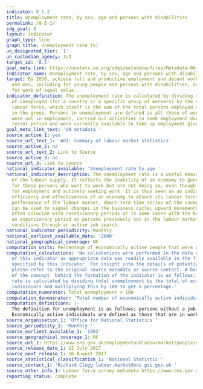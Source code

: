 ```yaml
---
indicator: 8.5.2
title: Unemployment rate, by sex, age and persons with disabilities
permalink: /8-5-2/
sdg_goal: 8
layout: indicator
graph_type: line
graph_title: Unemployment rate (%)
un_designated_tier: '1'
un_custodian_agency: ILO
target_id: '8.5'
goal_meta_link: https://unstats.un.org/sdgs/metadata/files/Metadata-08-05-02.pdf
indicator_name: Unemployment rate, by sex, age and persons with disabilities
target: By 2030, achieve full and productive employment and decent work for all women
  and men, including for young people and persons with disabilities, and equal pay
  for work of equal value.
indicator_definition: The unemployment rate is calculated by dividing the total number
  of unemployed (for a country or a specific group of workers) by the corresponding
  labour force, which itself is the sum of the total persons employed and unemployed
  in the group. Persons in unemployment are defined as all those of working age who
  were not in employment, carried out activities to seek employment during a specified
  recent period and were currently available to take up employment given a job opportunity.
goal_meta_link_text: 'UN metadata '
source_active_1: yes
source_url_text_1: 'A01: Summary of labour market statistics'
source_active_2: no
source_url_text_2: Link to Source
source_active_3: no
source_url_3: Link to Source
national_indicator_available: 'Unemployment rate by age '
national_indicator_description: The unemployment rate is a useful measure of the underutilization
  of the labour supply. It reflects the inability of an economy to generate employment
  for those persons who want to work but are not doing so, even though they are available
  for employment and actively seeking work. It is thus seen as an indicator of the
  efficiency and effectiveness of an economy to absorb its labour force and of the
  performance of the labour market. Short-term time series of the unemployment rate
  can be used to signal changes in the business cycle; upward movements in the indicator
  often coincide with recessionary periods or in some cases with the beginning of
  an expansionary period as persons previously not in the labour market begin to test
  conditions through an active job search.
national_indicator_periodicity: Monthly
national_earliest_available_data: '2000'
national_geographical_coverage: UK
computation_units: Percentage of economically active people that were unemployed
computation_calculations: 'No calculations were performed in the data acquisition
  of this indicator as appropriate data was readily available in the final format
  specified by this indicator. For insight into the details of potential calculations
  please refer to the original source metadata or source contact. A basic summary
  of the concept  behind the formation of the indicator is as follows:  The unemployment
  rate is calculated by dividing total unemployment by the total of economically active
  individuals and multiplying this by 100 to get a percentage.'
computation_numerator: Total unemployment × 100
computation_denominator: 'Total number of economically active individuals '
computation_definitions: |-
  The definition for unemployment is as follows; persons without a job, have been actively seeking work in the past 4 weeks and are available to start work in the next 2 weeks. Or out of work, have found a job and are waiting to start it in the next 2 weeks.
  Economically active individuals are defined as those that are in work plus those that are unemployed.
source_organisation_1: 'Office for National Statistics '
source_periodicity_1: 'Monthly '
source_earliest_available_1: '1992'
source_geographical_coverage_1: UK
source_url_1: https://www.ons.gov.uk/employmentandlabourmarket/peopleinwork/employmentandemployeetypes/datasets/summaryoflabourmarketstatistics
source_release_date_1: 12 July 2017
source_next_release_1: 16 August 2017
source_statistical_classification_1: 'National Statistic '
source_contact_1: 'Richard Clegg labour.market@ons.gsi.gov.uk '
source_other_info_1: Labour force survey metadata https://www.ons.gov.uk/employmentandlabourmarket/peopleinwork/employmentandemployeetypes/qmis/labourforcesurveylfsqmi
reporting_status: complete
---
```

